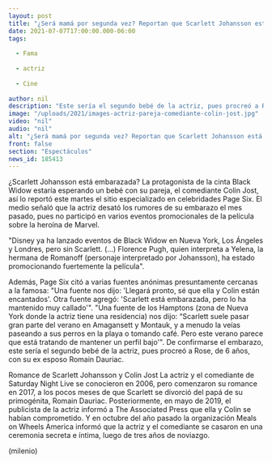 ```yaml
---
layout: post
title: "¿Será mamá por segunda vez? Reportan que Scarlett Johansson está embarazada"
date: 2021-07-07T17:00:00.000-06:00
tags:
  
  - Fama
  
  - actriz
  
  - Cine
  
author: nil
description: "Este sería el segundo bebé de la actriz, pues procreó a Rose, de 6 años, con su ex esposo Romain Dauriac. "
image: "/uploads/2021/images-actriz-pareja-comediante-colin-jost.jpg"
video: "nil"
audio: "nil"
alt: "¿Será mamá por segunda vez? Reportan que Scarlett Johansson está embarazada"
front: false
section: "Espectáculos"
news_id: 185413
---
```


¿Scarlett Johansson está embarazada? La protagonista de la cinta Black Widow estaría esperando un bebé con su pareja, el comediante Colin Jost, así lo reportó este martes el sitio especializado en celebridades Page Six.  El medio señaló que la actriz desató los rumores de su embarazo el mes pasado, pues no participó en varios eventos promocionales de la película sobre la heroína de Marvel.  

"Disney ya ha lanzado eventos de Black Widow en Nueva York, Los Ángeles y Londres, pero sin Scarlett. (…) Florence Pugh, quien interpreta a Yelena, la hermana de Romanoff (personaje interpretado por Johansson), ha estado promocionando fuertemente la película". 

Además, Page Six citó a varias fuentes anónimas presuntamente cercanas a la famosa: "Una fuente nos dijo: 'Llegará pronto, sé que ella y Colin están encantados'. Otra fuente agregó: 'Scarlett está embarazada, pero lo ha mantenido muy callado'". "Una fuente de los Hamptons (zona de Nueva York donde la actriz tiene una residencia) nos dijo: “Scarlett suele pasar gran parte del verano en Amagansett y Montauk, y a menudo la veías paseando a sus perros en la playa o tomando café. Pero este verano parece que está tratando de mantener un perfil bajo'". De confirmarse el embarazo, este sería el segundo bebé de la actriz, pues procreó a Rose, de 6 años, con su ex esposo Romain Dauriac. 

Romance de Scarlett Johansson y Colin Jost La actriz y el comediante de Saturday Night Live se conocieron en 2006, pero comenzaron su romance en 2017, a los pocos meses de que Scarlett se divorció del papá de su primogénita, Romain Dauriac. Posteriormente, en mayo de 2019, el publicista de la actriz informó a The Associated Press que ella y Colin se habían comprometido. Y en octubre del año pasado la organización Meals on Wheels America informó que la actriz y el comediante se casaron en una ceremonia secreta e íntima, luego de tres años de noviazgo.

(milenio)